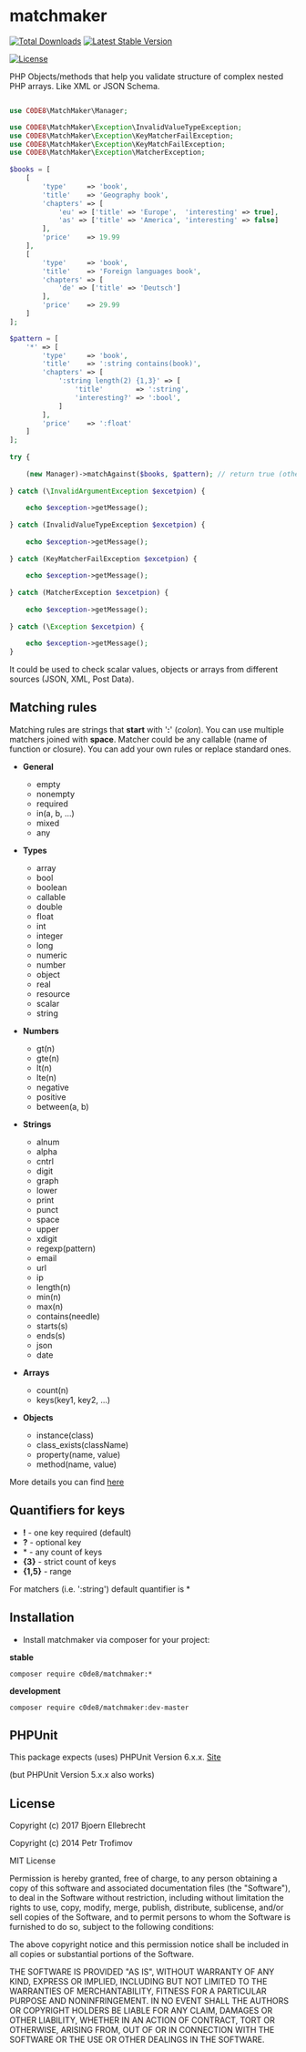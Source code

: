 matchmaker
==========

[![Total Downloads](https://img.shields.io/packagist/dt/c0de8/matchmaker.svg)](https://packagist.org/packages/c0de8/matchmaker)
[![Latest Stable Version](https://img.shields.io/packagist/v/c0de8/matchmaker.svg)](https://packagist.org/packages/c0de8/matchmaker)

[![License](https://poser.pugx.org/c0de8/matchmaker/license)](https://packagist.org/packages/c0de8/matchmaker)

PHP Objects/methods that help you validate structure of complex nested PHP arrays. Like XML or JSON Schema.

```php

use C0DE8\MatchMaker\Manager;

use C0DE8\MatchMaker\Exception\InvalidValueTypeException;
use C0DE8\MatchMaker\Exception\KeyMatcherFailException;
use C0DE8\MatchMaker\Exception\KeyMatchFailException;
use C0DE8\MatchMaker\Exception\MatcherException;
 
$books = [
    [
        'type'     => 'book',
        'title'    => 'Geography book',
        'chapters' => [
            'eu' => ['title' => 'Europe',  'interesting' => true],
            'as' => ['title' => 'America', 'interesting' => false]
        ],
        'price'    => 19.99
    ],
    [
        'type'     => 'book',
        'title'    => 'Foreign languages book',
        'chapters' => [
            'de' => ['title' => 'Deutsch']
        ],
        'price'    => 29.99
    ]
];

$pattern = [
    '*' => [
        'type'     => 'book',
        'title'    => ':string contains(book)',
        'chapters' => [
            ':string length(2) {1,3}' => [
                'title'        => ':string',
                'interesting?' => ':bool',
            ]
        ],
        'price'    => ':float'
    ]
];
 
try {
 
    (new Manager)->matchAgainst($books, $pattern); // return true (otherwise throws an exception)
 
} catch (\InvalidArgumentException $excetpion) {
 
    echo $exception->getMessage();
 
} catch (InvalidValueTypeException $excetpion) {
 
    echo $exception->getMessage();
 
} catch (KeyMatcherFailException $excetpion) {
 
    echo $exception->getMessage();
 
} catch (MatcherException $excetpion) {
 
    echo $exception->getMessage();
 
} catch (\Exception $excetpion) {
 
    echo $exception->getMessage();
}

```

It could be used to check scalar values, objects or arrays from different sources (JSON, XML, Post Data).

## Matching rules

Matching rules are strings that **start** with '**:**' (_colon_). You can use multiple matchers joined with **space**.
Matcher could be any callable (name of function or closure). You can add your own rules or replace standard ones.

* **General**

  * empty
  * nonempty
  * required
  * in(a, b, ...)
  * mixed
  * any

* **Types**

  * array
  * bool
  * boolean
  * callable
  * double
  * float
  * int
  * integer
  * long
  * numeric
  * number
  * object
  * real
  * resource
  * scalar
  * string

* **Numbers**

  * gt(n)
  * gte(n)
  * lt(n)
  * lte(n)
  * negative
  * positive
  * between(a, b)

* **Strings**

  * alnum
  * alpha
  * cntrl
  * digit
  * graph
  * lower
  * print
  * punct
  * space
  * upper
  * xdigit
  * regexp(pattern)
  * email
  * url
  * ip
  * length(n)
  * min(n)
  * max(n)
  * contains(needle)
  * starts(s)
  * ends(s)
  * json
  * date

* **Arrays**

  * count(n)
  * keys(key1, key2, ...)

* **Objects**

  * instance(class)
  * class_exists(className)
  * property(name, value)
  * method(name, value)

More details you can find [here](https://github.com/C0DE8/matchmaker/blob/master/src/C0DE8/Matchmaker/Rules.php)

## Quantifiers for keys

* **!** - one key required (default)
* **?** - optional key
* \* - any count of keys
* **{3}** - strict count of keys
* **{1,5}** - range

For matchers (i.e. ':string') default quantifier is *

## Installation

* Install matchmaker via composer for your project:

**stable**
```
composer require c0de8/matchmaker:*
```

**development**
```
composer require c0de8/matchmaker:dev-master
```

## PHPUnit

This package expects (uses) PHPUnit Version 6.x.x. [Site](https://phpunit.de/)

(but PHPUnit Version 5.x.x also works)
  
## License

Copyright (c) 2017 Bjoern Ellebrecht

Copyright (c) 2014 Petr Trofimov
  

MIT License

Permission is hereby granted, free of charge, to any person obtaining
a copy of this software and associated documentation files (the
"Software"), to deal in the Software without restriction, including
without limitation the rights to use, copy, modify, merge, publish,
distribute, sublicense, and/or sell copies of the Software, and to
permit persons to whom the Software is furnished to do so, subject to
the following conditions:

The above copyright notice and this permission notice shall be
included in all copies or substantial portions of the Software.

THE SOFTWARE IS PROVIDED "AS IS", WITHOUT WARRANTY OF ANY KIND,
EXPRESS OR IMPLIED, INCLUDING BUT NOT LIMITED TO THE WARRANTIES OF
MERCHANTABILITY, FITNESS FOR A PARTICULAR PURPOSE AND
NONINFRINGEMENT. IN NO EVENT SHALL THE AUTHORS OR COPYRIGHT HOLDERS BE
LIABLE FOR ANY CLAIM, DAMAGES OR OTHER LIABILITY, WHETHER IN AN ACTION
OF CONTRACT, TORT OR OTHERWISE, ARISING FROM, OUT OF OR IN CONNECTION
WITH THE SOFTWARE OR THE USE OR OTHER DEALINGS IN THE SOFTWARE.
